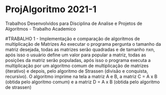 # ProjAlgoritmo 2021-1
 Trabalhos Desenvolvidos para Disciplina de Analise e Projetos de Algoritmos - Trabalho Academico
 
 #TRABALHO 1 - Implementação e comparação de algoritmos de multiplicação de Matrizes
 Ao executar o programa pergunta o tamanho da matriz desejada, todas as matrizes serão quadradas e de tamanho nxn, após isso o usuário define um valor para popular a matriz, todas as posições da matriz serão populadas, após isso o programa executa a multiplicação por um algoritmo comum de multiplicação de matrizes (iterativo) e depois, pelo algoritmo de Strassen (divisão e conquista, recursivo).
 O algoritmo imprime na tela a matriz A e B, a matriz C = A x B (obtida pelo algoritmo comum) e a matriz D = A x B (obtida pelo algoritmo de strassen)
